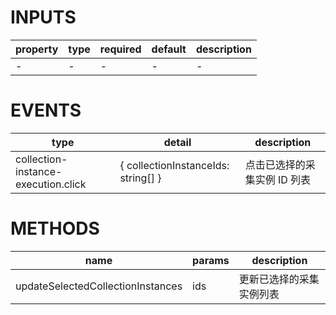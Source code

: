 # INPUTS

| property | type | required | default | description |
| -------- | ---- | -------- | ------- | ----------- |
| -        | -    | -        | -       | -           |

# EVENTS

| type                                | detail                              | description                  |
| ----------------------------------- | ----------------------------------- | ---------------------------- |
| collection-instance-execution.click | { collectionInstanceIds: string[] } | 点击已选择的采集实例 ID 列表 |

# METHODS

| name                              | params | description              |
| --------------------------------- | ------ | ------------------------ |
| updateSelectedCollectionInstances | ids    | 更新已选择的采集实例列表 |
